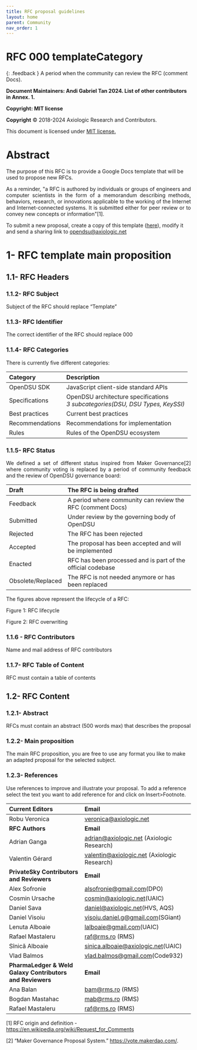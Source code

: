 ```yaml
---
title: RFC proposal guidelines
layout: home
parent: Community
nav_order: 1
---
```



# **RFC 000 templateCategory**

{: .feedback }
A period when the community can review the RFC (comment Docs).

**Document Maintainers: Andi Gabriel Tan 2024. List of other contributors in Annex. 1.**

**Copyright: MIT license**

 **Copyright** © 2018-2024 Axiologic Research and Contributors.

This document is licensed under [MIT license.](https://en.wikipedia.org/wiki/MIT_License)
 

# Abstract

The purpose of this RFC is to provide a Google Docs template that will be used to propose new RFCs.  

<p style='text-align: justify;'>As a reminder, "a RFC is authored by individuals or groups of engineers and computer scientists in the form of a memorandum describing methods, behaviors, research, or innovations applicable to the working of the Internet and Internet-connected systems. It is submitted either for peer review or to convey new concepts or information"[1].
</p>

To submit a new proposal, create a copy of this template (<a href="https://docs.google.com/document/d/1gePhhEygme3oo74i-bzWKQgA_yjMAMGskw4U6g--XVY/edit#heading=h.leaepr4b4whq">here</a>), modify it and send a sharing link to <a href="">opendsu@axiologic.net</a>

# 1- RFC template main proposition

## 1.1- RFC Headers

### 1.1.2- RFC Subject

Subject of the RFC should replace “Template”

### 1.1.3- RFC Identifier

The correct identifier of the RFC should replace 000

### 1.1.4- RFC Categories

There is currently five different categories:

| Category        | Description                                                                        |
|:----------------|:-----------------------------------------------------------------------------------|
| OpenDSU SDK     | JavaScript client-side standard APIs                                               |
| Specifications  | OpenDSU architecture specifications <br> _3 subcategories(DSU, DSU Types, KeySSI)_ |
| Best practices  | Current best practices                                                             |
| Recommendations | Recommendations for implementation                                                 |
| Rules           | Rules of the OpenDSU ecosystem                                                     |


### 1.1.5- RFC Status

<p style='text-align: justify;'>We defined a set of different status inspired from Maker Governance[2] where community voting is replaced by a period of community feedback and the review of OpenDSU governance board:
</p>

| Draft              | The RFC is being drafted                                    |
|:-------------------|:------------------------------------------------------------|
| Feedback           | A period where community can review the RFC (comment Docs)  |
| Submitted          | Under review by the governing body of OpenDSU               |
| Rejected           | The RFC has been rejected                                   |
| Accepted           | The proposal has been accepted and will be implemented      |
| Enacted            | RFC has been processed and is part of the official codebase |
| Obsolete/Replaced  | The RFC is not needed anymore or has been replaced          |


The figures above represent the lifecycle of a RFC:

Figure 1: RFC lifecycle

Figure 2: RFC overwriting

### 1.1.6 - RFC Contributors

Name and mail address of RFC contributors

### 1.1.7- RFC Table of Content

RFC must contain a table of contents

## 1.2- RFC Content

### 1.2.1- Abstract

RFCs must contain an abstract (500 words max) that describes the proposal

### 1.2.2- Main proposition

The main RFC proposition, you are free to use any format you like to make an adapted proposal for the selected subject.

### 1.2.3- References

Use references to improve and illustrate your proposal. To add a reference select the text you want to add reference for and click on Insert>Footnote.

| **Current Editors**                                           | **Email**                                    |
|:--------------------------------------------------------------|:---------------------------------------------|
| Robu Veronica                                                 | veronica@axiologic.net                       |
| **RFC Authors**                                               | **Email**                                    |
| Adrian Ganga                                                  | adrian@axiologic.net (Axiologic Research)    |
| Valentin Gérard                                               | valentin@axiologic.net (Axiologic Research)  |
| **PrivateSky Contributors and Reviewers**                     | **Email**                                    | 
| Alex Sofronie                                                 | alsofronie@gmail.com(DPO)                    |
| Cosmin Ursache                                                | cosmin@axiologic.net(UAIC)                   |
| Daniel Sava                                                   | daniel@axiologic.net(HVS, AQS)               |
| Daniel Visoiu                                                 | visoiu.daniel.g@gmail.com(SGiant)            |
| Lenuta Alboaie                                                | lalboaie@gmail.com(UAIC)                     |
| Rafael Mastaleru                                              | raf@rms.ro (RMS)                             |
| Sînică Alboaie                                                | sinica.alboaie@axiologic.net(UAIC)           |   
| Vlad Balmos                                                   | vlad.balmos@gmail.com(Code932)               |
| **PharmaLedger & Weld Galaxy Contributors and Reviewers**     | **Email**                                    |
| Ana Balan                                                     | bam@rms.ro (RMS)                             |
| Bogdan Mastahac                                               | mab@rms.ro (RMS)                             |
| Rafael Mastaleru                                              | raf@rms.ro (RMS)                             |


[1] RFC origin and definition - https://en.wikipedia.org/wiki/Request_for_Comments

[2] “Maker Governance Proposal System.” https://vote.makerdao.com/.